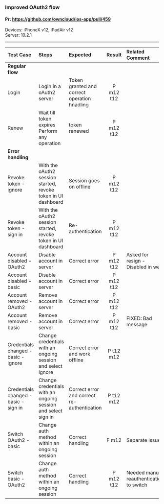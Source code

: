 ###  Improved OAuth2 flow

#### Pr: https://github.com/owncloud/ios-app/pull/459

Devices: iPhoneX v12, iPadAir v12<br>
Server: 10.2.1

---

 
| Test Case | Steps | Expected | Result | Related Comment | 
| :-------- | :---- | :------- | :----: | :-------------- | 
|**Regular flow**|||||
| Login | Login in a oAuth2 server | Token granted and correct operation hnadling | P m12 t12 |  |  |
| Renew | Wait till token expires<br>Perform any operation | token renewed | P m12 t12 |  |  |
|**Error handling**|||||
| Revoke token - ignore | With the oAuth2 session started, revoke token in UI dashboard | Session goes on offline | P m12 t12|  |  |
| Revoke token - sign in | With the oAuth2 session started, revoke token in UI dashboard | Re-authentication | P m12 t12 |  |  |
| Account disabled - OAuth2 | Disable account in server | Correct error | P m12 t12 | Asked for resign - Disabled in web  |  |
| Account disabled - basic | Disable account in server | Correct error | P m12 t12 |  |  |
| Account removed - OAuth2 | Remove account in server | Correct error | P m12 t12 |   |  |
| Account removed - basic | Remove account in server | Correct error | P m12 t12| FIXED: Bad message |  |
| Credentials changed - basic - ignore | Change credentials with an ongoing session and select ignore | Correct error  and work offline| P t12 m12 |  |  |
| Credentials changed - basic - sign in | Change credentials with an ongoing session and select sign in | Correct error and correct re-authentication | P t12 m12 |  |  |
| Switch OAuth2 - basic | Change auth method within an ongoing session | Correct handling | F m12 | Separate issue |  |
| Switch basic - OAuth2 | Change auth method within an ongoing session | Correct handling | P m12 t12 | Needed manual reauthentication to switch |  |

